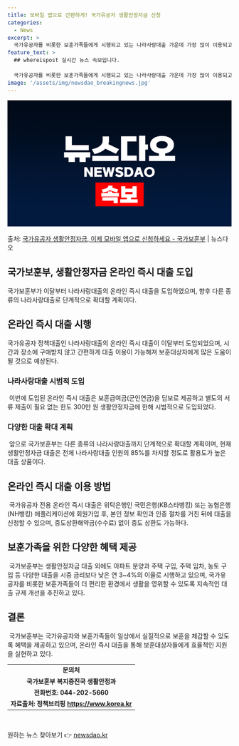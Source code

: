 ```yaml
---
title: 모바일 앱으로 간편하게! 국가유공자 생활안정자금 신청
categories:
  - News
excerpt: >
  국가유공자를 비롯한 보훈가족들에게 시행되고 있는 나라사랑대출 가운데 가장 많이 이용되고 있는 생활안정자금에 …
feature_text: >
  ## whereispost 실시간 뉴스 속보입니다.

  국가유공자를 비롯한 보훈가족들에게 시행되고 있는 나라사랑대출 가운데 가장 많이 이용되고 있는 생활안정자금에 …
image: '/assets/img/newsdao_breakingnews.jpg'
---
```


![뉴스다오 속보](/assets/img/newsdao_breakingnews.jpg)

<p>출처: <a href="https://newsdao.kr/2971" rel="dofollow">국가유공자 생활안정자금, 이제 모바일 앱으로 신청하세요 - 국가보훈부</a> | 뉴스다오</p>

<h2>국가보훈부, 생활안정자금 온라인 즉시 대출 도입</h2>
<p data-ke-size="size16">국가보훈부가 이달부터 나라사랑대출의 온라인 즉시 대출을 도입하였으며, 향후 다른 종류의 나라사랑대출로 단계적으로 확대할 계획이다.</p>

<h2 data-ke-size="size26">온라인 즉시 대출 시행</h2>
<p data-ke-size="size16">국가유공자 정책대출인 나라사랑대출의 온라인 즉시 대출이 이달부터 도입되었으며, 시간과 장소에 구애받지 않고 간편하게 대출 이용이 가능해져 보훈대상자에게 많은 도움이 될 것으로 예상된다.</p>

<h3>나라사랑대출 시범적 도입</h3>
<p data-ke-size="size16">&nbsp;이번에 도입된 온라인 즉시 대출은 보훈급여금(군인연금)을 담보로 제공하고 별도의 서류 제출이 필요 없는 한도 300만 원 생활안정자금에 한해 시범적으로 도입되었다.</p>

<h3>다양한 대출 확대 계획</h3>
<p data-ke-size="size16">&nbsp;앞으로 국가보훈부는 다른 종류의 나라사랑대출까지 단계적으로 확대할 계획이며, 현재 생활안정자금 대출은 전체 나라사랑대출 인원의 85%를 차지할 정도로 활용도가 높은 대출 상품이다.</p>

<h2 data-ke-size="size26">온라인 즉시 대출 이용 방법</h2>
<p data-ke-size="size16">&nbsp;국가유공자 전용 온라인 즉시 대출은 위탁은행인 국민은행(KB스타뱅킹) 또는 농협은행(NH뱅킹) 애플리케이션에 회원가입 후, 본인 정보 확인과 인증 절차를 거친 뒤에 대출을 신청할 수 있으며, 중도상환해약금(수수료) 없이 중도 상환도 가능하다.</p>

<h2 data-ke-size="size26">보훈가족을 위한 다양한 혜택 제공</h2>
<p data-ke-size="size16">&nbsp;국가보훈부는 생활안정자금 대출 외에도 아파트 분양과 주택 구입, 주택 임차, 농토 구입 등 다양한 대출을 시중 금리보다 낮은 연 3~4%의 이율로 시행하고 있으며, 국가유공자를 비롯한 보훈가족들이 더 편리한 환경에서 생활을 영위할 수 있도록 지속적인 대출 규제 개선을 추진하고 있다.</p>

<h2 data-ke-size="size26">결론</h2>
<p data-ke-size="size16">&nbsp;국가보훈부는 국가유공자와 보훈가족들이 일상에서 실질적으로 보훈을 체감할 수 있도록 혜택을 제공하고 있으며, 온라인 즉시 대출을 통해 보훈대상자들에게 효율적인 지원을 실현하고 있다.</p>

<table>
    <tbody>
        <tr>
            <td style="text-align: center; height: 17px;"><b>문의처</b></td>
        </tr>
        <tr>
            <td style="text-align: center; height: 17px;"><b>국가보훈부 복지증진국 생활안정과</b></td>
        </tr>
        <tr>
            <td style="text-align: center; height: 17px;"><b>전화번호: 044-202-5660</b></td>
        </tr>
        <tr>
            <td style="text-align: center; height: 17px;"><b>자료출처: 정책브리핑 <a href="https://https://www.korea.kr/news/policyBriefingView.do?newsId=148925301">https://www.korea.kr</a></b></td>
        </tr>
    </tbody>
</table>
<p data-ke-size="size16">&nbsp;</p>
 

원하는 뉴스 찾아보기 👉 <a href="https://newsdao.kr" rel="dofollow">newsdao.kr</a>


